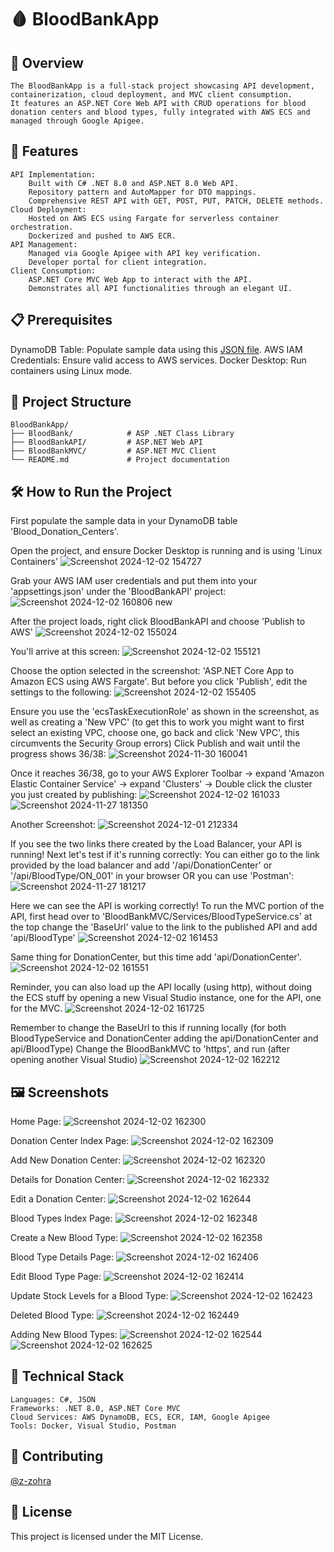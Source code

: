 # 🩸 BloodBankApp

## 🚀 Overview

    The BloodBankApp is a full-stack project showcasing API development, containerization, cloud deployment, and MVC client consumption. 
    It features an ASP.NET Core Web API with CRUD operations for blood donation centers and blood types, fully integrated with AWS ECS and managed through Google Apigee.

## 🌟 Features

    API Implementation:
        Built with C# .NET 8.0 and ASP.NET 8.0 Web API.
        Repository pattern and AutoMapper for DTO mappings.
        Comprehensive REST API with GET, POST, PUT, PATCH, DELETE methods.
    Cloud Deployment:
        Hosted on AWS ECS using Fargate for serverless container orchestration.
        Dockerized and pushed to AWS ECR.
    API Management:
        Managed via Google Apigee with API key verification.
        Developer portal for client integration.
    Client Consumption:
        ASP.NET Core MVC Web App to interact with the API.
        Demonstrates all API functionalities through an elegant UI.

## 📋 Prerequisites

DynamoDB Table: Populate sample data using this [JSON file](https://github.com/hasankn1/BloodBankAppNEW-main/blob/master/Blood_Donation_Centers%20dynamodb%20table%20in%20json%20format.txt).
AWS IAM Credentials: Ensure valid access to AWS services.
Docker Desktop: Run containers using Linux mode.

## 📂 Project Structure

    BloodBankApp/
    ├── BloodBank/            # ASP .NET Class Library
    ├── BloodBankAPI/         # ASP.NET Web API
    ├── BloodBankMVC/         # ASP.NET MVC Client
    └── README.md             # Project documentation

## 🛠️ How to Run the Project

First populate the sample data in your DynamoDB table 'Blood_Donation_Centers'.

Open the project, and ensure Docker Desktop is running and is using 'Linux Containers'
![Screenshot 2024-12-02 154727](https://github.com/user-attachments/assets/2bcdfbc8-abf7-4cf6-8d76-2d97e3e7ad29)

Grab your AWS IAM user credentials and put them into your 'appsettings.json' under the 'BloodBankAPI' project:
![Screenshot 2024-12-02 160806 new](https://github.com/user-attachments/assets/d6020d5f-1ce4-4cbf-b812-eb2096d7edfe)

After the project loads, right click BloodBankAPI and choose 'Publish to AWS'
![Screenshot 2024-12-02 155024](https://github.com/user-attachments/assets/09d49b81-0b0c-491b-b880-c58af0e82359)

You'll arrive at this screen:
![Screenshot 2024-12-02 155121](https://github.com/user-attachments/assets/cb866959-04ba-4e86-a55f-9f0c18c16d68)

Choose the option selected in the screenshot: 'ASP.NET Core App to Amazon ECS using AWS Fargate'.
But before you click 'Publish', edit the settings to the following:
![Screenshot 2024-12-02 155405](https://github.com/user-attachments/assets/5dfcf319-ff30-40de-9cae-042b571f444f)

Ensure you use the 'ecsTaskExecutionRole' as shown in the screenshot, as well as creating a 'New VPC' (to get this to work you might want to first select an existing VPC, choose one, go back and click 'New VPC', this circumvents the Security Group errors)
Click Publish and wait until the progress shows 36/38:
![Screenshot 2024-11-30 160041](https://github.com/user-attachments/assets/784906e5-2b4a-4586-8531-4e00b4691cdd)

Once it reaches 36/38, go to your 
AWS Explorer Toolbar -> expand 'Amazon Elastic Container Service' -> expand 'Clusters' -> Double click the cluster you just created by publishing:
![Screenshot 2024-12-02 161033](https://github.com/user-attachments/assets/0313a103-1f9e-410f-a2b1-ed4b9e91714d)
![Screenshot 2024-11-27 181350](https://github.com/user-attachments/assets/c8de0b73-4847-4a74-976b-60f0e73dc519)

Another Screenshot:
![Screenshot 2024-12-01 212334](https://github.com/user-attachments/assets/43bdada7-0031-4f64-9cd4-80d4f97e022e)

If you see the two links there created by the Load Balancer, your API is running!
Next let's test if it's running correctly:
You can either go to the link provided by the load balancer and add '/api/DonationCenter' or '/api/BloodType/ON_001' in your browser OR you can use 'Postman':
![Screenshot 2024-11-27 181217](https://github.com/user-attachments/assets/3f666022-1b37-434c-9784-e55ea40842bd)

Here we can see the API is working correctly!
To run the MVC portion of the API, first head over to 'BloodBankMVC/Services/BloodTypeService.cs' at the top change the 'BaseUrl' value to the link to the published API and add 'api/BloodType'
![Screenshot 2024-12-02 161453](https://github.com/user-attachments/assets/94578a09-6a7a-433c-a3ef-844d9e359f65)

Same thing for DonationCenter, but this time add 'api/DonationCenter'.
![Screenshot 2024-12-02 161551](https://github.com/user-attachments/assets/fc48939d-1521-4ca9-998f-35f4afa8066b)

Reminder, you can also load up the API locally (using http), without doing the ECS stuff by opening a new Visual Studio instance, one for the API, one for the MVC.
![Screenshot 2024-12-02 161725](https://github.com/user-attachments/assets/892f7f75-0c80-4bbc-b6ce-65ea1ef817b0)

Remember to change the BaseUrl to this if running locally (for both BloodTypeService and DonationCenter adding the api/DonationCenter and api/BloodType)
Change the BloodBankMVC to 'https', and run (after opening another Visual Studio)
![Screenshot 2024-12-02 162212](https://github.com/user-attachments/assets/6c26ca95-4eb8-41f9-b9e3-0c778ceba765)

## 🖼️ Screenshots

Home Page:
![Screenshot 2024-12-02 162300](https://github.com/user-attachments/assets/5993fa56-aa65-4db5-b49c-f567f436826c)

Donation Center Index Page:
![Screenshot 2024-12-02 162309](https://github.com/user-attachments/assets/09ec6d3f-db0d-465c-a3c0-4023084fa2f8)

Add New Donation Center:
![Screenshot 2024-12-02 162320](https://github.com/user-attachments/assets/1acb91cf-0916-4d24-a95d-b03a326c71ff)

Details for Donation Center:
![Screenshot 2024-12-02 162332](https://github.com/user-attachments/assets/e6f2683b-2306-4b4a-a185-fd55dc475be3)

Edit a Donation Center:
![Screenshot 2024-12-02 162644](https://github.com/user-attachments/assets/07b24b22-ec98-4c03-a246-7a88b129533c)

Blood Types Index Page:
![Screenshot 2024-12-02 162348](https://github.com/user-attachments/assets/bf849803-6c30-49ea-8dd0-c6fe0e301032)

Create a New Blood Type:
![Screenshot 2024-12-02 162358](https://github.com/user-attachments/assets/fae79054-20c0-43b9-bf50-9194d1f51fc7)

Blood Type Details Page:
![Screenshot 2024-12-02 162406](https://github.com/user-attachments/assets/10a8110b-6603-4d1b-a352-ceeb9e666594)

Edit Blood Type Page:
![Screenshot 2024-12-02 162414](https://github.com/user-attachments/assets/a8905df1-64f7-49a8-ae8d-bbfa64451ef8)

Update Stock Levels for a Blood Type:
![Screenshot 2024-12-02 162423](https://github.com/user-attachments/assets/3fd758b6-57ef-4cde-be47-f533b65d8956)

Deleted Blood Type:
![Screenshot 2024-12-02 162449](https://github.com/user-attachments/assets/dc6b8c82-2090-481f-9d2a-5c33d66ae206)

Adding New Blood Types:
![Screenshot 2024-12-02 162544](https://github.com/user-attachments/assets/aebc1526-3487-4634-a71a-d95fa77f1193)
![Screenshot 2024-12-02 162625](https://github.com/user-attachments/assets/7fe2e131-8fd2-4d10-b7a9-44298c3b0a30)

## 🧩 Technical Stack

    Languages: C#, JSON
    Frameworks: .NET 8.0, ASP.NET Core MVC
    Cloud Services: AWS DynamoDB, ECS, ECR, IAM, Google Apigee
    Tools: Docker, Visual Studio, Postman

## 🤝 Contributing

[@z-zohra](https://github.com/z-zohra)

## 📜 License

This project is licensed under the MIT License.

